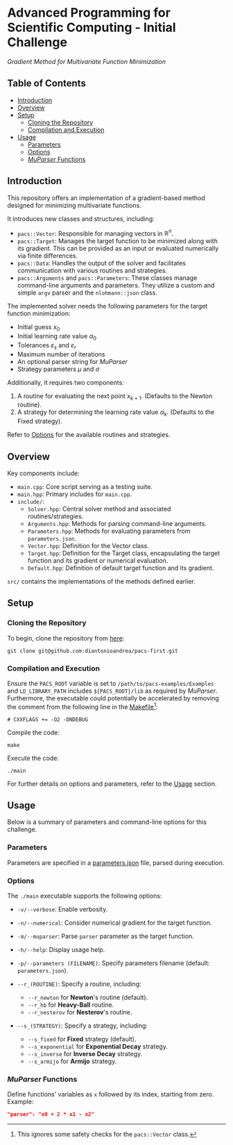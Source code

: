 # Advanced Programming for Scientific Computing - Initial Challenge

*Gradient Method for Multivariate Function Minimization*

## Table of Contents

- [Introduction](#introduction)
- [Overview](#overview)
- [Setup](#setup)
    - [Cloning the Repository](#cloning-the-repository)
    - [Compilation and Execution](#compilation-and-execution)
- [Usage](#usage)
    - [Parameters](#parameters)
    - [Options](#options)
    - [_MuParser_ Functions](#muparser-functions)

## Introduction

This repository offers an implementation of a gradient-based method designed for minimizing multivariate functions.

It introduces new classes and structures, including:

- `pacs::Vector`: Responsible for managing vectors in $\mathbb{R}^n$.
- `pacs::Target`: Manages the target function to be minimized along with its gradient. This can be provided as an input or evaluated numerically via finite differences.
- `pacs::Data`: Handles the output of the solver and facilitates communication with various routines and strategies.
- `pacs::Arguments` and `pacs::Parameters`: These classes manage command-line arguments and parameters. They utilize a custom and simple `argv` parser and the `nlohmann::json` class.

The implemented solver needs the following parameters for the target function minimization:

- Initial guess $x_0$
- Initial learning rate value $\alpha_0$
- Tolerances $\varepsilon_s$ and $\varepsilon_r$
- Maximum number of iterations
- An optional parser string for _MuParser_
- Strategy parameters $\mu$ and $\sigma$

Additionally, it requires two components:

1. A routine for evaluating the next point $x_{k + 1}$. (Defaults to the Newton routine).
2. A strategy for determining the learning rate value $\alpha_{k}$. (Defaults to the Fixed strategy).

Refer to [Options](#options) for the available routines and strategies.

## Overview

Key components include:

- `main.cpp`: Core script serving as a testing suite.
- `main.hpp`: Primary includes for `main.cpp`.
- `include/`:
    - `Solver.hpp`: Central solver method and associated routines/strategies.
    - `Arguments.hpp`: Methods for parsing command-line arguments.
    - `Parameters.hpp`: Methods for evaluating parameters from `parameters.json`.
    - `Vector.hpp`: Definition for the Vector class.
    - `Target.hpp`: Definition for the Target class, encapsulating the target function and its gradient or numerical evaluation.
    - `Default.hpp`: Definition of default target function and its gradient.

`src/` contains the implementations of the methods defined earlier.

## Setup

### Cloning the Repository

To begin, clone the repository from [here](https://github.com/diantonioandrea/pacs-first):

    git clone git@github.com:diantonioandrea/pacs-first.git

### Compilation and Execution

Ensure the `PACS_ROOT` variable is set to `/path/to/pacs-examples/Examples` and `LD_LIBRARY_PATH` includes `${PACS_ROOT}/lib` as required by _MuParser_. Furthermore, the executable could potentially be accelerated by removing the comment from the following line in the [Makefile](./Makefile)[^1]:

[^1]: This ignores some safety checks for the `pacs::Vector` class.

```make
# CXXFLAGS += -O2 -DNDEBUG
```

Compile the code:

    make

Execute the code:

    ./main

For further details on options and parameters, refer to the [Usage](#usage) section.

## Usage

Below is a summary of parameters and command-line options for this challenge.

### Parameters

Parameters are specified in a [parameters.json](/parameters.json) file, parsed during execution.

### Options

The `./main` executable supports the following options:

- `-v/--verbose`: Enable verbosity.
- `-n/--numerical`: Consider numerical gradient for the target function.
- `-m/--muparser`: Parse `parser` parameter as the target function.
- `-h/--help`: Display usage help.

- `-p/--parameters (FILENAME)`: Specify parameters filename (default: `parameters.json`).

- `--r_(ROUTINE)`: Specify a routine, including:
    - `--r_newton` for **Newton**'s routine (default).
    - `--r_hb` for **Heavy-Ball** routine.
    - `--r_nesterov` for **Nesterov**'s routine.

- `--s_(STRATEGY)`: Specify a strategy, including:
    - `--s_fixed` for **Fixed** strategy (default).
    - `--s_exponential` for **Exponential Decay** strategy.
    - `--s_inverse` for **Inverse Decay** strategy.
    - `--s_armijo` for **Armijo** strategy.

### _MuParser_ Functions

Define functions' variables as `x` followed by its index, starting from zero. Example:

```json
"parser": "x0 + 2 * x1 - x2"
```